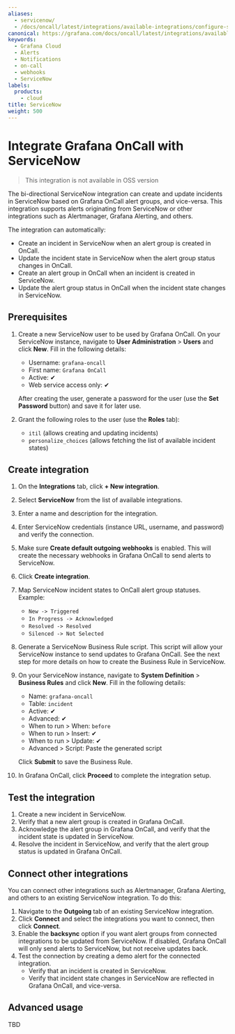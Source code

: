```yaml
---
aliases:
  - servicenow/
  - /docs/oncall/latest/integrations/available-integrations/configure-servicenow/
canonical: https://grafana.com/docs/oncall/latest/integrations/available-integrations/configure-servicenow/
keywords:
  - Grafana Cloud
  - Alerts
  - Notifications
  - on-call
  - webhooks
  - ServiceNow
labels:
  products:
    - cloud
title: ServiceNow
weight: 500
---
```


# Integrate Grafana OnCall with ServiceNow

> This integration is not available in OSS version

The bi-directional ServiceNow integration can create and update incidents in ServiceNow based on Grafana OnCall alert
groups, and vice-versa. This integration supports alerts originating from ServiceNow or other integrations such as
Alertmanager, Grafana Alerting, and others.

The integration can automatically:

* Create an incident in ServiceNow when an alert group is created in OnCall.
* Update the incident state in ServiceNow when the alert group status changes in OnCall.
* Create an alert group in OnCall when an incident is created in ServiceNow.
* Update the alert group status in OnCall when the incident state changes in ServiceNow.

## Prerequisites

1. Create a new ServiceNow user to be used by Grafana OnCall. On your ServiceNow instance,
navigate to **User Administration** > **Users** and click **New**. Fill in the following details:
   * Username: `grafana-oncall`
   * First name: `Grafana OnCall`
   * Active: ✔
   * Web service access only: ✔

   After creating the user, generate a password for the user (use the **Set Password** button) and save it for later use.
2. Grant the following roles to the user (use the **Roles** tab):
   * `itil` (allows creating and updating incidents)
   * `personalize_choices` (allows fetching the list of available incident states)

## Create integration

1. On the **Integrations** tab, click **+ New integration**.
2. Select **ServiceNow** from the list of available integrations.
3. Enter a name and description for the integration.
4. Enter ServiceNow credentials (instance URL, username, and password) and verify the connection.
5. Make sure **Create default outgoing webhooks** is enabled. This will create the necessary webhooks in Grafana OnCall
to send alerts to ServiceNow.
6. Click **Create integration**.
7. Map ServiceNow incident states to OnCall alert group statuses. Example:
     * `New -> Triggered`
     * `In Progress -> Acknowledged`
     * `Resolved -> Resolved`
     * `Silenced -> Not Selected`
8. Generate a ServiceNow Business Rule script. This script will allow your ServiceNow instance to send updates to
Grafana OnCall. See the next step for more details on how to create the Business Rule in ServiceNow.
9. On your ServiceNow instance, navigate to **System Definition** > **Business Rules** and click **New**.
Fill in the following details:
   * Name: `grafana-oncall`
   * Table: `incident`
   * Active: ✔
   * Advanced: ✔
   * When to run > When: `before`
   * When to run > Insert: ✔
   * When to run > Update: ✔
   * Advanced > Script: Paste the generated script

    Click **Submit** to save the Business Rule.
10. In Grafana OnCall, click **Proceed** to complete the integration setup.

## Test the integration

1. Create a new incident in ServiceNow.
2. Verify that a new alert group is created in Grafana OnCall.
3. Acknowledge the alert group in Grafana OnCall, and verify that the incident state is updated in ServiceNow.
4. Resolve the incident in ServiceNow, and verify that the alert group status is updated in Grafana OnCall.

## Connect other integrations

You can connect other integrations such as Alertmanager, Grafana Alerting, and others to an existing ServiceNow
integration. To do this:

1. Navigate to the **Outgoing** tab of an existing ServiceNow integration.
2. Click **Connect** and select the integrations you want to connect, then click **Connect**.
3. Enable the **backsync** option if you want alert groups from connected integrations to be updated from ServiceNow.
   If disabled, Grafana OnCall will only send alerts to ServiceNow, but not receive updates back.
4. Test the connection by creating a demo alert for the connected integration.
   * Verify that an incident is created in ServiceNow.
   * Verify that incident state changes in ServiceNow are reflected in Grafana OnCall, and vice-versa.

## Advanced usage

TBD
